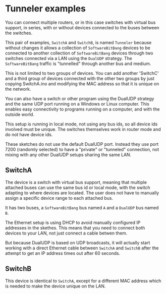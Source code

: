 # Tunneler examples

You can connect multiple routers, or in this case switches with virtual bus support, in series, with or without devices connected to the buses between the switches.

This pair of examples, `SwitchA` and `SwitchB`, is named `Tunneler` because without changes it allows a collection of `SoftwareBitBang` devices to be connected to another collection of `SoftwareBitBang` devices through two switches connected via a LAN using the `DualUDP` strategy.
The `SoftwareBitBang` traffic is "tunnelled" through another bus and medium. 

This is not limited to two groups of devices. You can add another 'SwitchC' and a third group of devices connected with the other two groups by just copying SwitchA.ino and modifying the MAC address so that it is unique on the network.

You can also have a switch or other program using the DualUDP strategy and the same UDP port running on 
a Windows or Linux computer. This enables easy connectivity to programs running on a computer, and with the outside world.

This setup is running in local mode, not using any bus ids, so all device ids involved must be unique. The switches themselves work in router mode and do not have device ids.

These sketches do not use the default DualUDP port. Instead they use port 7200 (randomly selected) to have a "private" or "tunneled" connection, not mixing with any other DualUDP setups sharing the same LAN.

## SwitchA

The device is a switch with virtual bus support, meaning that multiple attached buses can use the same bus id or local mode, with the switch adapting to where devices are located. The user does not have to manually assign a specific device range to each attached bus.

It has two buses, a `SoftwareBitBang` bus named `A` and a `DualUDP` bus named `B`. 

The Ethernet setup is using DHCP to avoid manually configured IP addresses in the skethes. This means that you need to connect both devices to your LAN, not just connect a cable betwen them.

But because DualUDP is based on UDP broadcasts, it will actually start working with a direct Ethernet cable between `SwitchA` and `SwitchB` after the attempt to get an IP address times out after 60 seconds.

## SwitchB

This device is identical to `SwitchA`, except for a different MAC address which is needed to make the device unique on the LAN.

